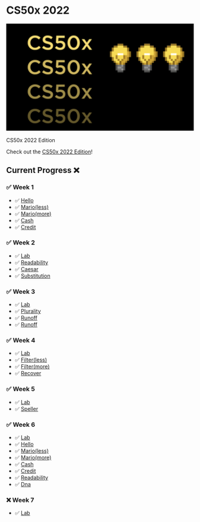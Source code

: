 # CS50x 2022

<p align="center">
  <img src="bg.png" />
</p>
CS50x 2022 Edition

Check out the [CS50x 2022 Edition](https://cs50.harvard.edu/x/2022/)!

## Current Progress ❌

### ✅ Week 1
  - ✅ [Hello](https://cs50.harvard.edu/x/2022/psets/1/hello/)
  - ✅ [Mario(less)](https://cs50.harvard.edu/x/2022/psets/1/mario/less/)
  - ✅ [Mario(more)](https://cs50.harvard.edu/x/2022/psets/1/mario/more/)
  - ✅ [Cash](https://cs50.harvard.edu/x/2022/psets/1/cash/)
  - ✅ [Credit](https://cs50.harvard.edu/x/2022/psets/1/credit/)

### ✅ Week 2
  - ✅ [Lab](https://cs50.harvard.edu/x/2022/labs/2/)
  - ✅ [Readability](https://cs50.harvard.edu/x/2022/psets/2/readability/)
  - ✅ [Caesar](https://cs50.harvard.edu/x/2022/psets/2/caesar/)
  - ✅ [Substitution](https://cs50.harvard.edu/x/2022/psets/2/substitution/)

### ✅ Week 3
  - ✅ [Lab](https://cs50.harvard.edu/x/2022/labs/3/)
  - ✅ [Plurality](https://cs50.harvard.edu/x/2022/psets/3/plurality/)
  - ✅ [Runoff](https://cs50.harvard.edu/x/2022/psets/3/runoff/)
  - ✅ [Runoff](https://cs50.harvard.edu/x/2022/psets/3/tideman/)

### ✅ Week 4
  - ✅ [Lab](https://cs50.harvard.edu/x/2022/labs/4/)
  - ✅ [Filter(less)](https://cs50.harvard.edu/x/2022/psets/4/filter/less/)
  - ✅ [Filter(more)](https://cs50.harvard.edu/x/2022/psets/4/filter/more/)
  - ✅ [Recover](https://cs50.harvard.edu/x/2022/psets/4/recover/)

### ✅ Week 5
  - ✅ [Lab](https://cs50.harvard.edu/x/2022/labs/5/)
  - ✅ [Speller](https://cs50.harvard.edu/x/2022/psets/5/speller/)

### ✅ Week 6
  - ✅ [Lab](https://cs50.harvard.edu/x/2022/labs/6/)
  - ✅ [Hello](https://cs50.harvard.edu/x/2022/psets/6/hello/)
  - ✅ [Mario(less)](https://cs50.harvard.edu/x/2022/psets/6/mario/less/)
  - ✅ [Mario(more)](https://cs50.harvard.edu/x/2022/psets/6/mario/more/)
  - ✅ [Cash](https://cs50.harvard.edu/x/2022/psets/6/cash/)
  - ✅ [Credit](https://cs50.harvard.edu/x/2022/psets/6/credit/)
  - ✅ [Readability](https://cs50.harvard.edu/x/2022/psets/6/readability/)
  - ✅ [Dna](https://cs50.harvard.edu/x/2022/psets/6/dna/)

### ❌ Week 7
  - ✅ [Lab](https://cs50.harvard.edu/x/2022/labs/7/)

